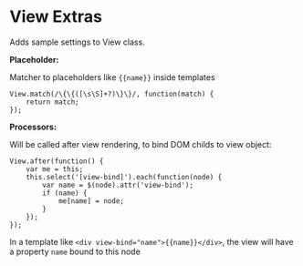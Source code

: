 # View Extras

Adds sample settings to View class.


**Placeholder:**

Matcher to placeholders like `{{name}}` inside templates
```
View.match(/\{\{([\s\S]+?)\}\}/, function(match) {
	return match;
});
```

**Processors:**

Will be called after view rendering, to bind DOM childs to view object:

```
View.after(function() {
	var me = this;
	this.select('[view-bind]').each(function(node) {
		var name = $(node).attr('view-bind');
		if (name) {
			me[name] = node;
		}
	});
});
```

In a template like `<div view-bind="name">{{name}}</div>`, the view will have a property `name` bound to this node